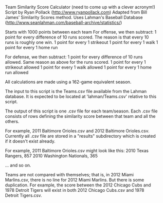 Team Similarity Score Calculator (need to come up with a clever acronym!)
Script by Ryan Pollack (http://www.ryanpollack.com)
Adapted from Bill James' Similarity Scores method. 
Uses Lahman's Baseball Database (http://www.seanlahman.com/baseball-archive/statistics/)

Starts with 1000 points between each team
For offense, we then subtract:
	1 point for every difference of 10 runs scored. The reason is that every 10 runs is roughly one win.
	1 point for every 1 strikeout
	1 point for every 1 walk
	1 point for every 1 home run
	
For defense, we then subtract:
	1 point for every difference of 10 runs allowed. Same reason as above for the runs scored.
	1 point for every 1 strikeout allowed
	1 point for every 1 walk allowed
	1 point for every 1 home run allowed

All calculations are made using a 162-game equivalent season.

The input to this script is the Teams.csv file available from the Lahman database. It is expected to be located at 'lahman/Teams.csv' relative to this script.

The output of this script is one .csv file for each team/season. Each .csv file consists of rows defining the similarity score between that team and all the others.

For example, 2011 Baltimore Orioles.csv and 2012 Baltimore Orioles.csv. Currently all .csv file are stored in a "results" subdirectory which is created if it doesn't exist already.

For example, 2011 Baltimore Orioles.csv might look like this:
2010 Texas Rangers, 857
2010 Washington Nationals, 365

... and so on.

Teams are not compared with themselves; that is, in 2012 Miami Marlins.csv, there is no line for 2012 Miami Marlins. But there is some duplication. For example, the score between the 2012 Chicago Cubs and 1978 Detroit Tigers will exist in both 2012 Chicago Cubs.csv and 1978 Detroit Tigers.csv.